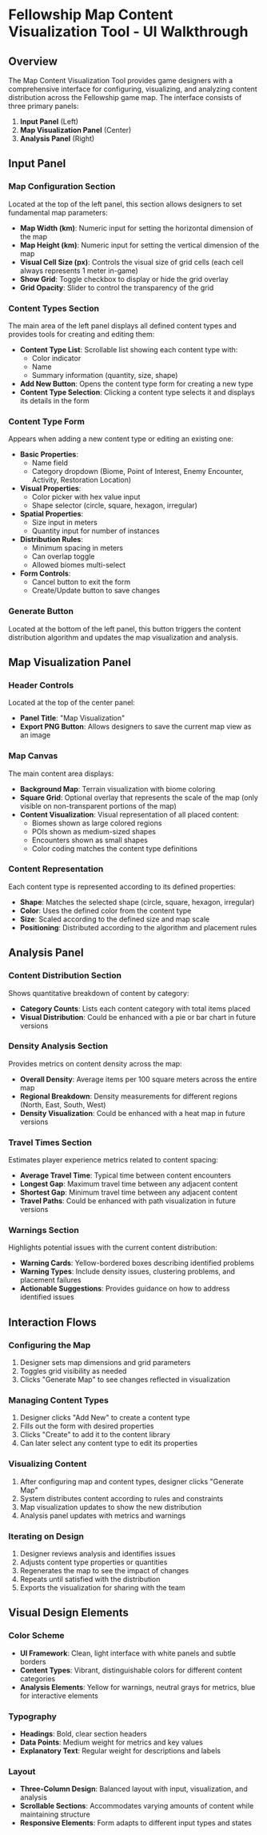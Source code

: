 # Fellowship Map Content Visualization Tool - UI Walkthrough

## Overview
The Map Content Visualization Tool provides game designers with a comprehensive interface for configuring, visualizing, and analyzing content distribution across the Fellowship game map. The interface consists of three primary panels:

1. **Input Panel** (Left)
2. **Map Visualization Panel** (Center)
3. **Analysis Panel** (Right)

## Input Panel

### Map Configuration Section
Located at the top of the left panel, this section allows designers to set fundamental map parameters:

- **Map Width (km)**: Numeric input for setting the horizontal dimension of the map
- **Map Height (km)**: Numeric input for setting the vertical dimension of the map
- **Visual Cell Size (px)**: Controls the visual size of grid cells (each cell always represents 1 meter in-game)
- **Show Grid**: Toggle checkbox to display or hide the grid overlay
- **Grid Opacity**: Slider to control the transparency of the grid

### Content Types Section
The main area of the left panel displays all defined content types and provides tools for creating and editing them:

- **Content Type List**: Scrollable list showing each content type with:
  - Color indicator
  - Name
  - Summary information (quantity, size, shape)
- **Add New Button**: Opens the content type form for creating a new type
- **Content Type Selection**: Clicking a content type selects it and displays its details in the form

### Content Type Form
Appears when adding a new content type or editing an existing one:

- **Basic Properties**:
  - Name field
  - Category dropdown (Biome, Point of Interest, Enemy Encounter, Activity, Restoration Location)
- **Visual Properties**:
  - Color picker with hex value input
  - Shape selector (circle, square, hexagon, irregular)
- **Spatial Properties**:
  - Size input in meters
  - Quantity input for number of instances
- **Distribution Rules**:
  - Minimum spacing in meters
  - Can overlap toggle
  - Allowed biomes multi-select
- **Form Controls**:
  - Cancel button to exit the form
  - Create/Update button to save changes

### Generate Button
Located at the bottom of the left panel, this button triggers the content distribution algorithm and updates the map visualization and analysis.

## Map Visualization Panel

### Header Controls
Located at the top of the center panel:

- **Panel Title**: "Map Visualization"
- **Export PNG Button**: Allows designers to save the current map view as an image

### Map Canvas
The main content area displays:

- **Background Map**: Terrain visualization with biome coloring
- **Square Grid**: Optional overlay that represents the scale of the map (only visible on non-transparent portions of the map)
- **Content Visualization**: Visual representation of all placed content:
  - Biomes shown as large colored regions
  - POIs shown as medium-sized shapes
  - Encounters shown as small shapes
  - Color coding matches the content type definitions

### Content Representation
Each content type is represented according to its defined properties:

- **Shape**: Matches the selected shape (circle, square, hexagon, irregular)
- **Color**: Uses the defined color from the content type
- **Size**: Scaled according to the defined size and map scale
- **Positioning**: Distributed according to the algorithm and placement rules

## Analysis Panel

### Content Distribution Section
Shows quantitative breakdown of content by category:

- **Category Counts**: Lists each content category with total items placed
- **Visual Distribution**: Could be enhanced with a pie or bar chart in future versions

### Density Analysis Section
Provides metrics on content density across the map:

- **Overall Density**: Average items per 100 square meters across the entire map
- **Regional Breakdown**: Density measurements for different regions (North, East, South, West)
- **Density Visualization**: Could be enhanced with a heat map in future versions

### Travel Times Section
Estimates player experience metrics related to content spacing:

- **Average Travel Time**: Typical time between content encounters
- **Longest Gap**: Maximum travel time between any adjacent content
- **Shortest Gap**: Minimum travel time between any adjacent content
- **Travel Paths**: Could be enhanced with path visualization in future versions

### Warnings Section
Highlights potential issues with the current content distribution:

- **Warning Cards**: Yellow-bordered boxes describing identified problems
- **Warning Types**: Include density issues, clustering problems, and placement failures
- **Actionable Suggestions**: Provides guidance on how to address identified issues

## Interaction Flows

### Configuring the Map
1. Designer sets map dimensions and grid parameters
2. Toggles grid visibility as needed
3. Clicks "Generate Map" to see changes reflected in visualization

### Managing Content Types
1. Designer clicks "Add New" to create a content type
2. Fills out the form with desired properties
3. Clicks "Create" to add it to the content library
4. Can later select any content type to edit its properties

### Visualizing Content
1. After configuring map and content types, designer clicks "Generate Map"
2. System distributes content according to rules and constraints
3. Map visualization updates to show the new distribution
4. Analysis panel updates with metrics and warnings

### Iterating on Design
1. Designer reviews analysis and identifies issues
2. Adjusts content type properties or quantities
3. Regenerates the map to see the impact of changes
4. Repeats until satisfied with the distribution
5. Exports the visualization for sharing with the team

## Visual Design Elements

### Color Scheme
- **UI Framework**: Clean, light interface with white panels and subtle borders
- **Content Types**: Vibrant, distinguishable colors for different content categories
- **Analysis Elements**: Yellow for warnings, neutral grays for metrics, blue for interactive elements

### Typography
- **Headings**: Bold, clear section headers
- **Data Points**: Medium weight for metrics and key values
- **Explanatory Text**: Regular weight for descriptions and labels

### Layout
- **Three-Column Design**: Balanced layout with input, visualization, and analysis
- **Scrollable Sections**: Accommodates varying amounts of content while maintaining structure
- **Responsive Elements**: Form adapts to different input types and states
